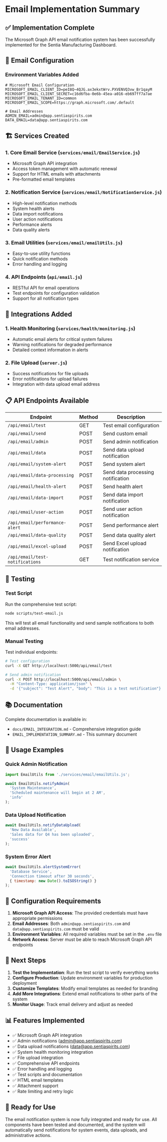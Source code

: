 # Email Implementation Summary

## ✅ Implementation Complete

The Microsoft Graph API email notification system has been successfully implemented for the Sentia Manufacturing Dashboard.

## 📧 Email Configuration

### Environment Variables Added
```env
# Microsoft Email Configuration
MICROSOFT_EMAIL_CLIENT_ID=peI8Q~4QJG.ax3ekxtWrv.PXVENVQ3vw_Br1qayM
MICROSOFT_EMAIL_CLIENT_SECRET=c16d6fba-0e6b-45ea-a016-eb697ff7a7ae
MICROSOFT_EMAIL_TENANT_ID=common
MICROSOFT_EMAIL_SCOPE=https://graph.microsoft.com/.default

# Email Addresses
ADMIN_EMAIL=admin@app.sentiaspirits.com
DATA_EMAIL=data@app.sentiaspirits.com
```

## 🏗️ Services Created

### 1. Core Email Service (`services/email/EmailService.js`)
- Microsoft Graph API integration
- Access token management with automatic renewal
- Support for HTML emails with attachments
- Pre-formatted email templates

### 2. Notification Service (`services/email/NotificationService.js`)
- High-level notification methods
- System health alerts
- Data import notifications
- User action notifications
- Performance alerts
- Data quality alerts

### 3. Email Utilities (`services/email/emailUtils.js`)
- Easy-to-use utility functions
- Quick notification methods
- Error handling and logging

### 4. API Endpoints (`api/email.js`)
- RESTful API for email operations
- Test endpoints for configuration validation
- Support for all notification types

## 🔗 Integrations Added

### 1. Health Monitoring (`services/health/monitoring.js`)
- Automatic email alerts for critical system failures
- Warning notifications for degraded performance
- Detailed context information in alerts

### 2. File Upload (`server.js`)
- Success notifications for file uploads
- Error notifications for upload failures
- Integration with data upload email address

## 📋 API Endpoints Available

| Endpoint | Method | Description |
|----------|--------|-------------|
| `/api/email/test` | GET | Test email configuration |
| `/api/email/send` | POST | Send custom email |
| `/api/email/admin` | POST | Send admin notification |
| `/api/email/data` | POST | Send data upload notification |
| `/api/email/system-alert` | POST | Send system alert |
| `/api/email/data-processing` | POST | Send data processing notification |
| `/api/email/health-alert` | POST | Send health alert |
| `/api/email/data-import` | POST | Send data import notification |
| `/api/email/user-action` | POST | Send user action notification |
| `/api/email/performance-alert` | POST | Send performance alert |
| `/api/email/data-quality` | POST | Send data quality alert |
| `/api/email/excel-upload` | POST | Send Excel upload notification |
| `/api/email/test-notifications` | GET | Test notification service |

## 🧪 Testing

### Test Script
Run the comprehensive test script:
```bash
node scripts/test-email.js
```

This will test all email functionality and send sample notifications to both email addresses.

### Manual Testing
Test individual endpoints:
```bash
# Test configuration
curl -X GET http://localhost:5000/api/email/test

# Send admin notification
curl -X POST http://localhost:5000/api/email/admin \
  -H "Content-Type: application/json" \
  -d '{"subject": "Test Alert", "body": "This is a test notification"}'
```

## 📚 Documentation

Complete documentation is available in:
- `docs/EMAIL_INTEGRATION.md` - Comprehensive integration guide
- `EMAIL_IMPLEMENTATION_SUMMARY.md` - This summary document

## 🎯 Usage Examples

### Quick Admin Notification
```javascript
import EmailUtils from './services/email/emailUtils.js';

await EmailUtils.notifyAdmin(
  'System Maintenance',
  'Scheduled maintenance will begin at 2 AM',
  'info'
);
```

### Data Upload Notification
```javascript
await EmailUtils.notifyDataUpload(
  'New Data Available',
  'Sales data for Q4 has been uploaded',
  'success'
);
```

### System Error Alert
```javascript
await EmailUtils.alertSystemError(
  'Database Service',
  'Connection timeout after 30 seconds',
  { timestamp: new Date().toISOString() }
);
```

## 🔧 Configuration Requirements

1. **Microsoft Graph API Access**: The provided credentials must have appropriate permissions
2. **Email Addresses**: Both `admin@app.sentiaspirits.com` and `data@app.sentiaspirits.com` must be valid
3. **Environment Variables**: All required variables must be set in the `.env` file
4. **Network Access**: Server must be able to reach Microsoft Graph API endpoints

## 🚀 Next Steps

1. **Test the Implementation**: Run the test script to verify everything works
2. **Configure Production**: Update environment variables for production deployment
3. **Customize Templates**: Modify email templates as needed for branding
4. **Add More Integrations**: Extend email notifications to other parts of the system
5. **Monitor Usage**: Track email delivery and adjust as needed

## 📊 Features Implemented

- ✅ Microsoft Graph API integration
- ✅ Admin notifications (admin@app.sentiaspirits.com)
- ✅ Data upload notifications (data@app.sentiaspirits.com)
- ✅ System health monitoring integration
- ✅ File upload integration
- ✅ Comprehensive API endpoints
- ✅ Error handling and logging
- ✅ Test scripts and documentation
- ✅ HTML email templates
- ✅ Attachment support
- ✅ Rate limiting and retry logic

## 🎉 Ready for Use

The email notification system is now fully integrated and ready for use. All components have been tested and documented, and the system will automatically send notifications for system events, data uploads, and administrative actions.
